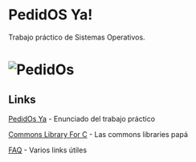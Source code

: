 # PedidOS Ya!
Trabajo práctico de Sistemas Operativos.

![PedidOs](https://pbs.twimg.com/media/Egiz3lcXcAAO6a8?format=jpg&name=small)
=============



## Links
[PedidOs Ya](https://docs.google.com/document/d/13JCJawPWfL2y6wGTBYykUTvQY5Uso0iYpXSFDAQFbFw/edit) - Enunciado del trabajo práctico

[Commons Library For C](https://github.com/sisoputnfrba/so-commons-library) - Las commons libraries papá

[FAQ](http://faq.utn.so.ar/) - Varios links útiles
